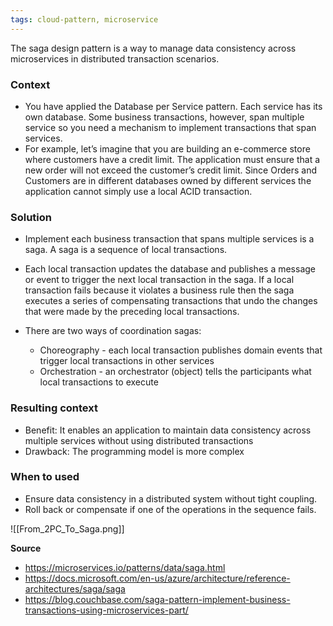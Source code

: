```yaml
---
tags: cloud-pattern, microservice
---
```


The saga design pattern is a way to manage data consistency across microservices in distributed transaction scenarios. 

### Context
 - You have applied the Database per Service pattern. Each service has its own database. Some business transactions, however, span multiple service so you need a mechanism to implement transactions that span services. 
 - For example, let’s imagine that you are building an e-commerce store where customers have a credit limit. The application must ensure that a new order will not exceed the customer’s credit limit. Since Orders and Customers are in different databases owned by different services the application cannot simply use a local ACID transaction.

### Solution
- Implement each business transaction that spans multiple services is a saga. A saga is a sequence of local transactions. 
- Each local transaction updates the database and publishes a message or event to trigger the next local transaction in the saga. If a local transaction fails because it violates a business rule then the saga executes a series of compensating transactions that undo the changes that were made by the preceding local transactions.

 - There are two ways of coordination sagas:
   + Choreography - each local transaction publishes domain events that trigger local transactions in other services
   + Orchestration - an orchestrator (object) tells the participants what local transactions to execute

### Resulting context
 - Benefit: It enables an application to maintain data consistency across multiple services without using distributed transactions
 - Drawback: The programming model is more complex 

### When to used
 - Ensure data consistency in a distributed system without tight coupling.
 - Roll back or compensate if one of the operations in the sequence fails.

![[From_2PC_To_Saga.png]]

**Source**
 - https://microservices.io/patterns/data/saga.html
 - https://docs.microsoft.com/en-us/azure/architecture/reference-architectures/saga/saga
 - https://blog.couchbase.com/saga-pattern-implement-business-transactions-using-microservices-part/

